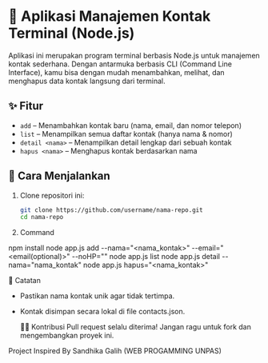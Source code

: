 # 📇 Aplikasi Manajemen Kontak Terminal (Node.js)

Aplikasi ini merupakan program terminal berbasis Node.js untuk manajemen kontak sederhana. Dengan antarmuka berbasis CLI (Command Line Interface), kamu bisa dengan mudah menambahkan, melihat, dan menghapus data kontak langsung dari terminal.

## ✨ Fitur

- `add` – Menambahkan kontak baru (nama, email, dan nomor telepon)
- `list` – Menampilkan semua daftar kontak (hanya nama & nomor)
- `detail <nama>` – Menampilkan detail lengkap dari sebuah kontak
- `hapus <nama>` – Menghapus kontak berdasarkan nama

## 🚀 Cara Menjalankan

1. Clone repositori ini:
   ```bash
   git clone https://github.com/username/nama-repo.git
   cd nama-repo

2. Command
   
npm install
node app.js add --nama="<nama_kontak>" --email="<email(optional)>" --noHP="<noHP>"
node app.js list
node app.js detail --nama="nama_kontak"
node app.js hapus="<nama_kontak>"


📌 Catatan
- Pastikan nama kontak unik agar tidak tertimpa.
- Kontak disimpan secara lokal di file contacts.json.

  🧑‍💻 Kontribusi
Pull request selalu diterima! Jangan ragu untuk fork dan mengembangkan proyek ini.


Project Inspired By Sandhika Galih (WEB PROGAMMING UNPAS)
